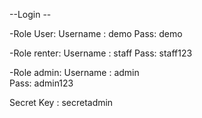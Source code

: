 --Login --

-Role User: 
Username : demo
Pass: demo 

-Role renter: 
Username : staff
Pass: staff123

-Role admin: 
Username : admin  
Pass: admin123

Secret Key : secretadmin

